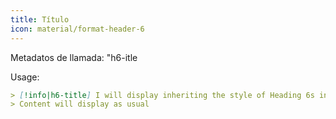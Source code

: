 ```yaml
---
title: Título
icon: material/format-header-6
---
```


Metadatos de llamada: "h6-itle

Usage:

```md
> [!info|h6-title] I will display inheriting the style of Heading 6s in this theme
> Content will display as usual
```

